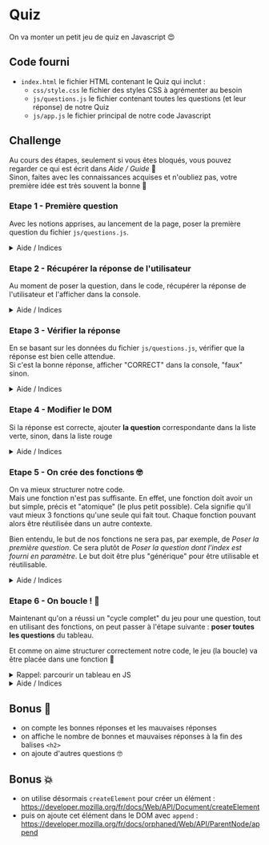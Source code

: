 # Quiz

On va monter un petit jeu de quiz en Javascript :heart_eyes:

## Code fourni

- `index.html` le fichier HTML contenant le Quiz qui inclut :
    - `css/style.css` le fichier des styles CSS à agrémenter au besoin
    - `js/questions.js` le fichier contenant toutes les questions (et leur réponse) de notre Quiz
    - `js/app.js` le fichier principal de notre code Javascript

## Challenge

Au cours des étapes, seulement si vous êtes bloqués, vous pouvez regarder ce qui est écrit dans _Aide / Guide_ :eyes:  
Sinon, faites avec les connaissances acquises et n'oubliez pas, votre première idée est très souvent la bonne :muscle:

### Etape 1 - Première question

Avec les notions apprises, au lancement de la page, poser la première question du fichier `js/questions.js`.

<details><summary>Aide / Indices</summary>

- le premier index n'est pas `1`, mais  `0` :wink:
- la variable `questions` créée dans ce fichier est disponible dans tout le code JavaScript
- on va donc utiliser cette variable pour accéder à la première question du tableau

</details>

### Etape 2 - Récupérer la réponse de l'utilisateur

Au moment de poser la question, dans le code, récupérer la réponse de l'utilisateur et l'afficher dans la console.

<details><summary>Aide / Indices</summary>

- https://developer.mozilla.org/fr/docs/Web/API/Window/prompt
- la réponse de l'utilisateur est retournée par la fonction `prompt` :wink:

</details>

### Etape 3 - Vérifier la réponse

En se basant sur les données du fichier `js/questions.js`, vérifier que la réponse est bien celle attendue.  
Si c'est la bonne réponse, afficher "CORRECT" dans la console, "faux" sinon.

<details><summary>Aide / Indices</summary>

- récupérer la réponse attendue pour la question posée
  - la variable `responses` créée dans `js/questions.js` est disponible dans tout le code JavaScript
  - les index/clés de ce tableau sont les mêmes que pour le tableau `questions`
  - autrement dit, la réponse à question ayant l'index/clé 2, se trouve dans le tableau `responses`, à l'index/clé 2
- comparer la réponse attendue avec la réponse effectuée
- si la réponse est correcte
  - afficher dans la console "CORRECT"
- sinon
  - afficher dans la console "faux"

</details>

### Etape 4 - Modifier le DOM

Si la réponse est correcte, ajouter **la question** correspondante dans la liste verte, sinon, dans la liste rouge

<details><summary>Aide / Indices</summary>

- analyse bien le code HTML fourni
- un `id` permet de faciliter le ciblage de la liste verte ou rouge

</details>

### Etape 5 - On crée des fonctions :nerd_face:

On va mieux structurer notre code.  
Mais une fonction n'est pas suffisante. En effet, une fonction doit avoir un but simple, précis et "atomique" (le plus petit possible). Cela signifie qu'il vaut mieux 3 fonctions qu'une seule qui fait tout. Chaque fonction pouvant alors être réutilisée dans un autre contexte.

Bien entendu, le but de nos fonctions ne sera pas, par exemple, de _Poser la première question_. Ce sera plutôt de _Poser la question dont l'index est fourni en paramètre_. Le but doit être plus "générique" pour être utilisable et réutilisable.  

<details><summary>Aide / Indices</summary>

Voici le code qui utiliserait ces 3 fameuses fonctions :

```js
// Pose la premère question et récupère la réponse de l'utilisateur
let response = askQuestion(0);

// Vérifie que la réponse donnée est bien la bonne
let isCorrect = checkResponse(0, response);

// Modifie le DOM (#right ou #wrong si c'est une bonne ou mauvaise réponse)
addResponseToDom(0, isCorrect);
```

</details>

### Etape 6 - On boucle ! :muscle:

Maintenant qu'on a réussi un "cycle complet" du jeu pour une question, tout en utilisant des fonctions, on peut passer à l'étape suivante : **poser toutes les questions** du tableau.

Et comme on aime structurer correctement notre code, le jeu (la boucle) va être placée dans une fonction :tada:

<details><summary>Rappel: parcourir un tableau en JS</summary>

```js
// Un tableau contenant 3 éléments
let monTableau = [
    'Riri',
    'Fifi',
    'Loulou',
];
// #1 - Boucle "for" permettant de parcourir ce tableau 1 à 1
for (let index=0; index < monTableau.length; index++) {
    // Je récupère la valeur pour l'élément "courant" dans une variable
    let currentValue = monTableau[index];

    // J'affiche la valeur dans la console
    console.log('index='+ index +' & valeur='+currentValue);
}
// #2 - Boucle "for in" permettant de parcourir ce tableau 1 à 1
for (let index in monTableau) {
    // Je récupère la valeur pour l'élément "courant" dans une variable
    let currentValue = monTableau[index];

    // J'affiche la valeur dans la console
    console.log('index='+ index +' & valeur='+currentValue);
}
```

</details>

<details><summary>Aide / Indices</summary>

- on ne va plus se contenter de la première question !
- créer une fonction `playQuiz()`
- cette fonction boucle sur le tableau de questions
- puis pour chaque question :
    - on demande une réponse à l'internaute et on la récupère
    - on vérifie si la réponse est correcte
    - on ajoute la question dans la liste verte ou rouge si ok ou ko

</details>

## Bonus :rainbow:

- on compte les bonnes réponses et les mauvaises réponses
- on affiche le nombre de bonnes et mauvaises réponses à la fin des balises `<h2>`
- on ajoute d'autres questions :nerd_face:

## Bonus :boom:

- on utilise désormais `createElement` pour créer un élément : https://developer.mozilla.org/fr/docs/Web/API/Document/createElement
- puis on ajoute cet élément dans le DOM avec `append` : https://developer.mozilla.org/fr/docs/orphaned/Web/API/ParentNode/append
